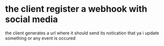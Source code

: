 # the client register a webhook with social media 

the client generates a url where it should send its notication that ya i update something or any event is occured

